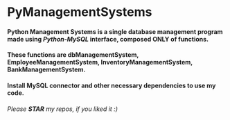 # PyManagementSystems

#### Python Management Systems is a single database management program made using ___Python-MySQL___ interface, composed ONLY of functions.
#### These functions are dbManagementSystem, EmployeeManagementSystem, InventoryManagementSystem, BankManagementSystem.

#### Install MySQL connector and other necessary dependencies to use my code.

###### Please ***STAR*** my repos, if you liked it :)
